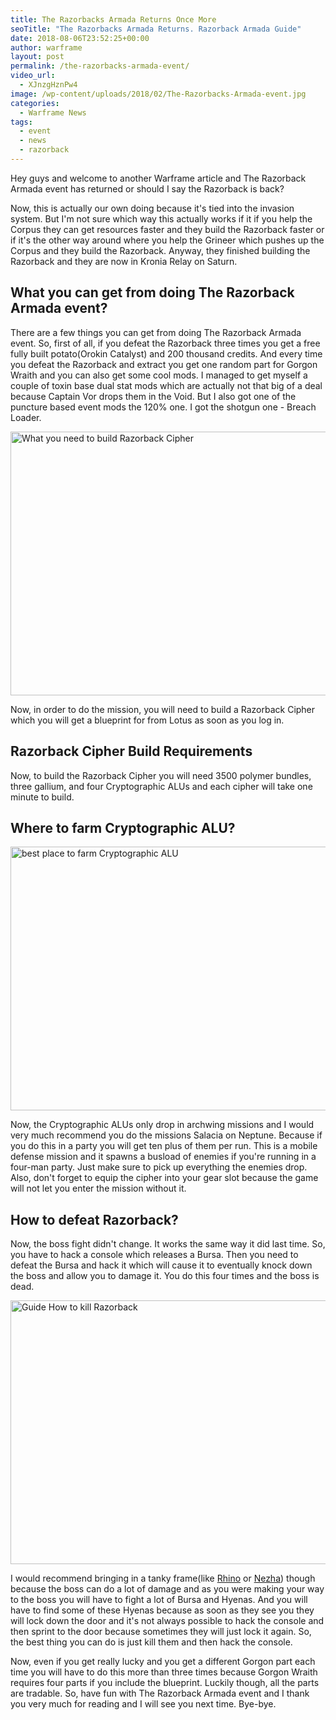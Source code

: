 ```yaml
---
title: The Razorbacks Armada Returns Once More
seoTitle: "The Razorbacks Armada Returns. Razorback Armada Guide"
date: 2018-08-06T23:52:25+00:00
author: warframe
layout: post
permalink: /the-razorbacks-armada-event/
video_url:
  - XJnzgHznPw4
image: /wp-content/uploads/2018/02/The-Razorbacks-Armada-event.jpg
categories:
  - Warframe News
tags:
  - event
  - news
  - razorback
---
```

Hey guys and welcome to another Warframe article and The Razorback Armada event has returned or should I say the Razorback is back?<!--more-->

Now, this is actually our own doing because it's tied into the invasion system. But I'm not sure which way this actually works if it if you help the Corpus they can get resources faster and they build the Razorback faster or if it's the other way around where you help the Grineer which pushes up the Corpus and they build the Razorback. Anyway, they finished building the Razorback and they are now in Kronia Relay on Saturn.

## What you can get from doing The Razorback Armada event?

There are a few things you can get from doing The Razorback Armada event. So, first of all, if you defeat the Razorback three times you get a free fully built potato(Orokin Catalyst) and 200 thousand credits. And every time you defeat the Razorback and extract you get one random part for Gorgon Wraith and you can also get some cool mods. I managed to get myself a couple of toxin base dual stat mods which are actually not that big of a deal because Captain Vor drops them in the Void. But I also got one of the puncture based event mods the 120% one. I got the shotgun one - Breach Loader.

<img src="https://warframeblog.com/wp-content/uploads/2018/02/Razorback-Cipher-Build-1024x576.png" title="Razorback Cipher Build Requirements" alt="What you need to build Razorback Cipher" width="750" height="422" class="alignnone size-large wp-image-929" srcset="https://warframeblog.com/wp-content/uploads/2018/02/Razorback-Cipher-Build-1024x576.png 1024w, https://warframeblog.com/wp-content/uploads/2018/02/Razorback-Cipher-Build-300x169.png 300w, https://warframeblog.com/wp-content/uploads/2018/02/Razorback-Cipher-Build-768x432.png 768w" sizes="(max-width: 750px) 100vw, 750px" />

Now, in order to do the mission, you will need to build a Razorback Cipher which you will get a blueprint for from Lotus as soon as you log in.

## Razorback Cipher Build Requirements

Now, to build the Razorback Cipher you will need 3500 polymer bundles, three gallium, and four Cryptographic ALUs and each cipher will take one minute to build.

## Where to farm Cryptographic ALU?

<img src="https://warframeblog.com/wp-content/uploads/2018/02/Cryptographic-alu-how-to-get-1024x576.png" title="Where to farm Cryptographic ALU" alt="best place to farm Cryptographic ALU" width="750" height="422" class="alignnone size-large wp-image-930" srcset="https://warframeblog.com/wp-content/uploads/2018/02/Cryptographic-alu-how-to-get-1024x576.png 1024w, https://warframeblog.com/wp-content/uploads/2018/02/Cryptographic-alu-how-to-get-300x169.png 300w, https://warframeblog.com/wp-content/uploads/2018/02/Cryptographic-alu-how-to-get-768x432.png 768w" sizes="(max-width: 750px) 100vw, 750px" />

Now, the Cryptographic ALUs only drop in archwing missions and I would very much recommend you do the missions Salacia on Neptune. Because if you do this in a party you will get ten plus of them per run. This is a mobile defense mission and it spawns a busload of enemies if you're running in a four-man party. Just make sure to pick up everything the enemies drop. Also, don't forget to equip the cipher into your gear slot because the game will not let you enter the mission without it.

## How to defeat Razorback?

Now, the boss fight didn't change. It works the same way it did last time. So, you have to hack a console which releases a Bursa. Then you need to defeat the Bursa and hack it which will cause it to eventually knock down the boss and allow you to damage it. You do this four times and the boss is dead.

<img src="https://warframeblog.com/wp-content/uploads/2018/02/defeat-the-razorback-1024x576.png" title="How to defeat Razorback" alt="Guide How to kill Razorback" width="750" height="422" class="alignnone size-large wp-image-931" srcset="https://warframeblog.com/wp-content/uploads/2018/02/defeat-the-razorback-1024x576.png 1024w, https://warframeblog.com/wp-content/uploads/2018/02/defeat-the-razorback-300x169.png 300w, https://warframeblog.com/wp-content/uploads/2018/02/defeat-the-razorback-768x432.png 768w" sizes="(max-width: 750px) 100vw, 750px" />

I would recommend bringing in a tanky frame(like [Rhino](/rhino-iron-skin-build/ "Rhino Iron Skin Build") or [Nezha](/nezha-safeguard-build/ "Nezha Safeguard Build")) though because the boss can do a lot of damage and as you were making your way to the boss you will have to fight a lot of Bursa and Hyenas. And you will have to find some of these Hyenas because as soon as they see you they will lock down the door and it's not always possible to hack the console and then sprint to the door because sometimes they will just lock it again. So, the best thing you can do is just kill them and then hack the console.

Now, even if you get really lucky and you get a different Gorgon part each time you will have to do this more than three times because Gorgon Wraith requires four parts if you include the blueprint. Luckily though, all the parts are tradable. So, have fun with The Razorback Armada event and I thank you very much for reading and I will see you next time. Bye-bye.